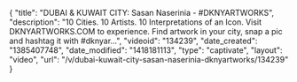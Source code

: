 {
    "title": "DUBAI & KUWAIT CITY: Sasan Naserinia - #DKNYARTWORKS",
    "description": "10 Cities. 10 Artists. 10 Interpretations of an Icon. Visit DKNYARTWORKS.COM to experience. Find artwork in your city, snap a pic and hashtag it with #dknyar...",
    "videoid": "134239",
    "date_created": "1385407748",
    "date_modified": "1418181113",
    "type": "captivate",
    "layout": "video",
    "url": "\/v\/dubai-kuwait-city-sasan-naserinia-dknyartworks\/134239"
}